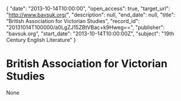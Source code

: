 {
  "date": "2013-10-14T10:00:00", 
  "open_access": true, 
  "target_url": "http://www.bavsuk.org/", 
  "description": null, 
  "end_date": null, 
  "title": "British Association for Victorian Studies", 
  "record_id": "20131014T100000/a0LgZJ15ZBtVBac+k9Hweg==", 
  "publisher": "bavsuk.org", 
  "start_date": "2013-10-14T10:00:00Z", 
  "subject": "19th Century English Literature"
}

# British Association for Victorian Studies

None